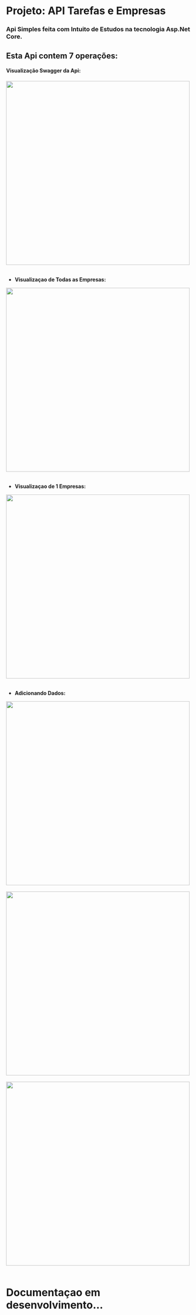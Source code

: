 # Projeto: API  Tarefas e Empresas

<h3>Api Simples feita com Intuito de Estudos na tecnologia Asp.Net Core.</h3>

## Esta Api contem 7 operações:

<h4>Visualização Swagger da Api:<h4>
<image src="https://user-images.githubusercontent.com/66256107/147001749-e9a7e81c-17d7-4158-a54a-ce5ad303e3ca.png" height="500em">
  
<br>
<br>
  
- Visualizaçao de Todas as Empresas:
<image src="https://user-images.githubusercontent.com/66256107/147003566-20506cf0-02c9-48fd-9e18-90c24343fdcd.png" height="500em">
    
<br>
<br>
  
- Visualizaçao de 1 Empresas:
<image src="https://user-images.githubusercontent.com/66256107/147004421-eafbf584-ce06-4e8f-95ef-3c61780da113.png" height="500em">
  
<br>
<br>
  
- Adicionando Dados:
 <image src="https://user-images.githubusercontent.com/66256107/147004822-27825506-6d57-471d-8e34-f63254e4b454.png" height="500em">
   
<br>
<br>

<image src="https://user-images.githubusercontent.com/66256107/147005968-0c48d178-e9c2-4a27-886b-aaa7111a085b.png" height="500em">
 
<br>
<br>
  
<image src="https://user-images.githubusercontent.com/66256107/147006442-f01bbfe0-e7d8-4f5c-89a4-c9df1a415220.png" height="500em">
   
<br>
<br>

# Documentaçao em desenvolvimento...
